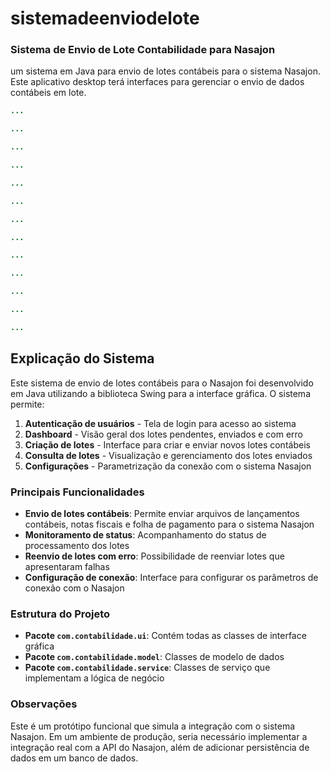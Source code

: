 # sistemadeenviodelote

### Sistema de Envio de Lote Contabilidade para Nasajon

 um sistema em Java para envio de lotes contábeis para o sistema Nasajon. Este aplicativo desktop terá interfaces para gerenciar o envio de dados contábeis em lote.

```java project="SistemaNasajon" file="src/main/java/com/contabilidade/Main.java"
...
```

```java project="SistemaNasajon" file="src/main/java/com/contabilidade/ui/LoginScreen.java"
...
```

```java project="SistemaNasajon" file="src/main/java/com/contabilidade/ui/MainScreen.java"
...
```

```java project="SistemaNasajon" file="src/main/java/com/contabilidade/ui/DashboardPanel.java"
...
```

```java project="SistemaNasajon" file="src/main/java/com/contabilidade/ui/NovoLotePanel.java"
...
```

```java project="SistemaNasajon" file="src/main/java/com/contabilidade/ui/ConsultaLotesPanel.java"
...
```

```java project="SistemaNasajon" file="src/main/java/com/contabilidade/ui/ConfiguracaoPanel.java"
...
```

```java project="SistemaNasajon" file="src/main/java/com/contabilidade/ui/DetalhesLoteDialog.java"
...
```

```java project="SistemaNasajon" file="src/main/java/com/contabilidade/model/Usuario.java"
...
```

```java project="SistemaNasajon" file="src/main/java/com/contabilidade/model/Lote.java"
...
```

```java project="SistemaNasajon" file="src/main/java/com/contabilidade/service/AutenticacaoService.java"
...
```

```java project="SistemaNasajon" file="src/main/java/com/contabilidade/service/LoteService.java"
...
```

```java project="SistemaNasajon" file="src/main/java/com/contabilidade/service/ConfiguracaoService.java"
...
```

## Explicação do Sistema

Este sistema de envio de lotes contábeis para o Nasajon foi desenvolvido em Java utilizando a biblioteca Swing para a interface gráfica. O sistema permite:

1. **Autenticação de usuários** - Tela de login para acesso ao sistema
2. **Dashboard** - Visão geral dos lotes pendentes, enviados e com erro
3. **Criação de lotes** - Interface para criar e enviar novos lotes contábeis
4. **Consulta de lotes** - Visualização e gerenciamento dos lotes enviados
5. **Configurações** - Parametrização da conexão com o sistema Nasajon


### Principais Funcionalidades

- **Envio de lotes contábeis**: Permite enviar arquivos de lançamentos contábeis, notas fiscais e folha de pagamento para o sistema Nasajon
- **Monitoramento de status**: Acompanhamento do status de processamento dos lotes
- **Reenvio de lotes com erro**: Possibilidade de reenviar lotes que apresentaram falhas
- **Configuração de conexão**: Interface para configurar os parâmetros de conexão com o Nasajon


### Estrutura do Projeto

- **Pacote `com.contabilidade.ui`**: Contém todas as classes de interface gráfica
- **Pacote `com.contabilidade.model`**: Classes de modelo de dados
- **Pacote `com.contabilidade.service`**: Classes de serviço que implementam a lógica de negócio


### Observações

Este é um protótipo funcional que simula a integração com o sistema Nasajon. Em um ambiente de produção, seria necessário implementar a integração real com a API do Nasajon, além de adicionar persistência de dados em um banco de dados.
